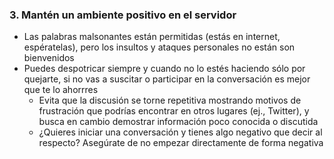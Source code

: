 ### 3. Mantén un ambiente positivo en el servidor

- Las palabras malsonantes están permitidas (estás en internet, espératelas), pero los insultos y ataques personales no están son bienvenidos
- Puedes despotricar siempre y cuando no lo estés haciendo sólo por quejarte, si no vas a suscitar o participar en la conversación es mejor que te lo ahorrres
    - Evita que la discusión se torne repetitiva mostrando motivos de frustración que podrías encontrar en otros lugares (ej., Twitter), y busca en cambio demostrar información poco conocida o discutida
    - ¿Quieres iniciar una conversación y tienes algo negativo que decir al respecto? Asegúrate de no empezar directamente de forma negativa

